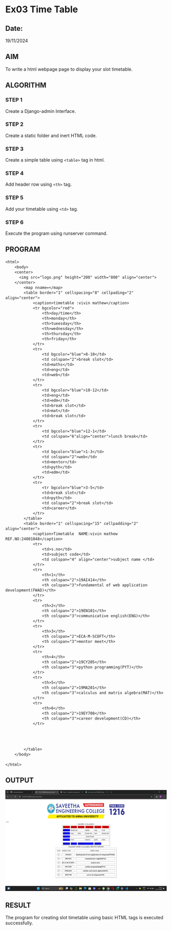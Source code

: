 # Ex03 Time Table
## Date:
19/11/2024
## AIM
To write a html webpage page to display your slot timetable.

## ALGORITHM
### STEP 1
Create a Django-admin Interface.

### STEP 2
Create a static folder and inert HTML code.

### STEP 3
Create a simple table using ```<table>``` tag in html.

### STEP 4
Add header row using ```<th>``` tag.

### STEP 5
Add your timetable using ```<td>``` tag.

### STEP 6
Execute the program using runserver command.

## PROGRAM
```
<html>
    <body>
    <center>
      <img src="logo.png" height="200" width="800" align="center">
    </center>
        <map nname=</map>
        <table border="1" cellspacing="8" cellpading="2" align="center">
            <caption>timetable :vivin mathew</caption>
            <tr bgcolor="red">
                <th>day/time</th>
                <th>monday</th>
                <th>tueesday</th>
                <th>wednesday</th>
                <th>thursday</th>
                <th>friday</th>
            </tr>
            <tr>
                <td bgcolor="blue">8-10</td>
                <td colspan="2">break slot</td>
                <td>maths</td>
                <td>eng</td>
                <td>web</td>
            </tr>
            <tr>
                <td bgcolor="blue">10-12</td>
                <td>eng</td>
                <td>edm</td>
                <td>break slot</td>
                <td>mat</td>
                <td>break slot</td>
            </tr>
            <tr>
                <td bgcolor="blue">12-1</td>
                <td colspan="6"align="center">lunch break</td>
            </tr>
            <tr>
                <td bgcolor="blue">1-3</td>
                <td colspan="2">web</td>
                <td>mentor</td>
                <td>pyth</td>
                <td>edm</td>
            </tr>
            <tr>
                <tr bgcolor="blue">3-5</td>
                <td>break slot</td>
                <td>pyth</td>
                <td colspan="2">break slot</td>
                <td>career</td>
            </tr>
        </table>
        <table border="1" cellspacing="15" cellpadding="2" align="center">
            <caption>Timetable  NAME:vivin mathew    REF.NO:24001048</caption>
            <tr>
                <td>s.no</td>
                <td>subject code</td>
                <td colspan="4" align="center">subject name </td>
            </tr>
            <tr>
                <th>1</th>
                <th colspan="2">19AI414</th>
                <th colspan="3">fundamental of web application development(FWAD)</th>
            </tr>
            <tr>
                <th>2</th>
                <th colspan="2">19EN101</th>
                <th colspan="3">communicative english(ENG)</th>
            </tr>
            <tr>
                <th>3</th>
                <th colspan="2">ECA-M-SCOFT</th>
                <th colspan="3">mentor meet</th>
            </tr>
            <tr>
                <th>4</th>
                <th colspan="2">19CY205</th>
                <th colspan="3">python programming(PYT)</th>
            </tr>
            <tr>
                <th>5</th>
                <th colspan="2">19MA201</th>
                <th colspan="3">calculus and matrix algebra(MAT)</th>
            </tr>
            <tr>
                <th>6</th>
                <th colspan="2">19EY708</th>
                <th colspan="3">career development(CD)</th>
            </tr>
            
            
            
        
        </table>
    </body>
    
</html>
```
## OUTPUT

![alt text](image.png)

## RESULT
The program for creating slot timetable using basic HTML tags is executed successfully.
